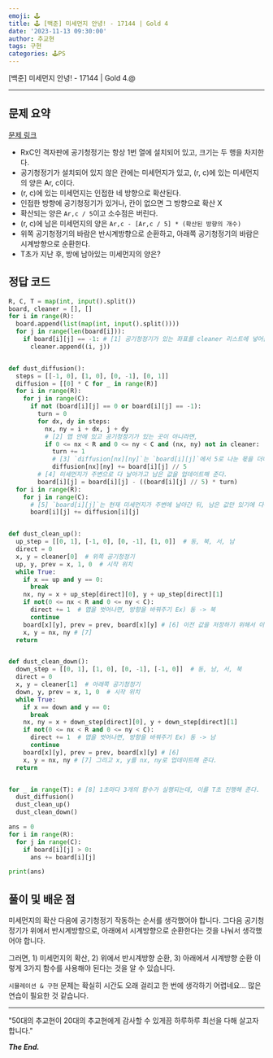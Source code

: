 ```yaml
---
emoji: 🕹️
title: 🕹️ [백준] 미세먼지 안녕! - 17144 | Gold 4
date: '2023-11-13 09:30:00'
author: 추교현
tags: 구현
categories: 🕹️PS
---
```


[백준] 미세먼지 안녕! - 17144 | Gold 4.@

---

## 문제 요약

[문제 링크](https://www.acmicpc.net/problem/17144)

- RxC인 격자판에 공기청정기는 항상 1번 열에 설치되어 있고, 크기는 두 행을 차지한다.
- 공기청정기가 설치되어 있지 않은 칸에는 미세먼지가 있고, (r, c)에 있는 미세먼지의 양은 Ar, c이다.
- (r, c)에 있는 미세먼지는 인접한 네 방향으로 확산된다.
- 인접한 방향에 공기청정기가 있거나, 칸이 없으면 그 방향으로 확산 X
- 확산되는 양은 `Ar,c / 5`이고 소수점은 버린다.
- (r, c)에 남은 미세먼지의 양은 `Ar,c - [Ar,c / 5] * (확산된 방향의 개수)`
- 위쪽 공기청정기의 바람은 반시계방향으로 순환하고, 아래쪽 공기청정기의 바람은 시계방향으로 순환한다.
- T초가 지난 후, 방에 남아있는 미세먼지의 양은?

## 정답 코드

```python
R, C, T = map(int, input().split())
board, cleaner = [], []
for i in range(R):
  board.append(list(map(int, input().split())))
  for j in range(len(board[i])):
    if board[i][j] == -1: # [1] 공기청정기가 있는 좌표를 cleaner 리스트에 넣어준다.
      cleaner.append((i, j))


def dust_diffusion():
  steps = [[-1, 0], [1, 0], [0, -1], [0, 1]]
  diffusion = [[0] * C for _ in range(R)]
  for i in range(R):
    for j in range(C):
      if not (board[i][j] == 0 or board[i][j] == -1):
        turn = 0
        for dx, dy in steps:
          nx, ny = i + dx, j + dy
          # [2] 맵 안에 있고 공기청정기가 있는 곳이 아니라면,
          if 0 <= nx < R and 0 <= ny < C and (nx, ny) not in cleaner:
            turn += 1
            # [3] `diffusion[nx][ny]`는 `board[i][j]`에서 5로 나눈 몫을 더해준다.
            diffusion[nx][ny] += board[i][j] // 5
        # [4] 미세먼지가 주변으로 다 날아가고 남은 값을 업데이트해 준다.
        board[i][j] = board[i][j] - ((board[i][j] // 5) * turn)
  for i in range(R):
    for j in range(C):
      # [5] `board[i][j]`는 현재 미세먼지가 주변에 날아간 뒤, 남은 값만 있기에 다른 곳에서 날라온 미세먼지를 더해준다.
      board[i][j] += diffusion[i][j]


def dust_clean_up():
  up_step = [[0, 1], [-1, 0], [0, -1], [1, 0]]  # 동, 북, 서, 남
  direct = 0
  x, y = cleaner[0]  # 위쪽 공기청정기
  up, y, prev = x, 1, 0  # 시작 위치
  while True:
    if x == up and y == 0:
      break
    nx, ny = x + up_step[direct][0], y + up_step[direct][1]
    if not(0 <= nx < R and 0 <= ny < C):
      direct += 1  # 맵을 벗어나면, 방향을 바꿔주기 Ex) 동 -> 북
      continue
    board[x][y], prev = prev, board[x][y] # [6] 이전 값을 저장하기 위해서 이전 값과 현재 값을 바꿔준다.
    x, y = nx, ny # [7]
  return


def dust_clean_down():
  down_step = [[0, 1], [1, 0], [0, -1], [-1, 0]]  # 동, 남, 서, 북
  direct = 0
  x, y = cleaner[1]  # 아래쪽 공기청정기
  down, y, prev = x, 1, 0  # 시작 위치
  while True:
    if x == down and y == 0:
      break
    nx, ny = x + down_step[direct][0], y + down_step[direct][1]
    if not(0 <= nx < R and 0 <= ny < C):
      direct += 1  # 맵을 벗어나면, 방향을 바꿔주기 Ex) 동 -> 남
      continue
    board[x][y], prev = prev, board[x][y] # [6]
    x, y = nx, ny # [7] 그리고 x, y를 nx, ny로 업데이트해 준다.
  return


for _ in range(T): # [8] 1초마다 3개의 함수가 실행되는데, 이를 T초 진행해 준다.
  dust_diffusion()
  dust_clean_up()
  dust_clean_down()

ans = 0
for i in range(R):
  for j in range(C):
    if board[i][j] > 0:
      ans += board[i][j]

print(ans)
```

## 풀이 및 배운 점

미세먼지의 확산 다음에 공기청정기 작동하는 순서를 생각했어야 합니다. 그다음 공기청정기가 위에서 반시계방향으로, 아래에서 시계방향으로 순환한다는 것을 나눠서 생각했어야 합니다.

그러면, 1) 미세먼지의 확산, 2) 위에서 반시계방향 순환, 3) 아래에서 시계방향 순환 이렇게 3가지 함수를 사용해야 된다는 것을 알 수 있습니다.

`시뮬레이션 & 구현` 문제는 확실히 시간도 오래 걸리고 한 번에 생각하기 어렵네요... 많은 연습이 필요한 것 같습니다.

---

"50대의 추교현이 20대의 추교현에게 감사할 수 있게끔 하루하루 최선을 다해 살고자 합니다."

**_The End._**
